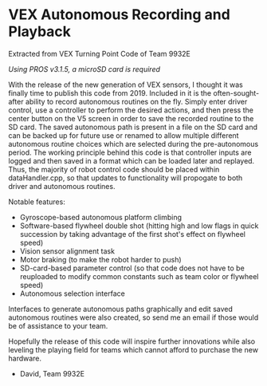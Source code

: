 # VEX Autonomous Recording and Playback
 Extracted from VEX Turning Point Code of Team 9932E
 
 *Using PROS v3.1.5, a microSD card is required*
 
 With the release of the new generation of VEX sensors, I thought it was finally time to publish this code from 2019. Included in it is the often-sought-after ability to record autonomous routines on the fly. Simply enter driver control, use a controller to perform the desired actions, and then press the center button on the V5 screen in order to save the recorded routine to the SD card. The saved autonomous path is present in a file on the SD card and can be backed up for future use or renamed to allow multiple different autonomous routine choices which are selected during the pre-autonomous period. The working principle behind this code is that controller inputs are logged and then saved in a format which can be loaded later and replayed. Thus, the majority of robot control code should be placed within dataHandler.cpp, so that updates to functionality will propogate to both driver and autonomous routines.

Notable features:
- Gyroscope-based autonomous platform climbing
- Software-based flywheel double shot (hitting high and low flags in quick succession by taking advantage of the first shot's effect on flywheel speed)
- Vision sensor alignment task
- Motor braking (to make the robot harder to push)
- SD-card-based parameter control (so that code does not have to be reuploaded to modify common constants such as team color or flywheel speed)
- Autonomous selection interface

Interfaces to generate autonomous paths graphically and edit saved autonomous routines were also created, so send me an email if those would be of assistance to your team.

Hopefully the release of this code will inspire further innovations while also leveling the playing field for teams which cannot afford to purchase the new hardware.

- David, Team 9932E
